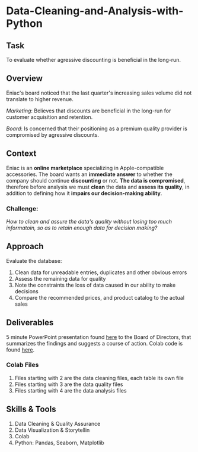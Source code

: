 # Data-Cleaning-and-Analysis-with-Python
## Task
To evaluate whether agressive discounting is beneficial in the long-run.

## Overview 
Eniac's board noticed that the last quarter's increasing sales volume did not translate to higher revenue.

  _Marketing_: Believes that discounts are beneficial in the long-run for customer acquisition and retention.
  
  _Board_: Is concerned that their positioning as a premium quality provider is compromised by agressive discounts.

## Context
Eniac is an **online marketplace** specializing in Apple-compatible accessories. The board wants an **immediate answer** to whether the company should continue **discounting** or not. **The data is compromised**, therefore before analysis we must **clean** the data and **assess its quality**, in addition to defining how it **impairs our decision-making ability**.

### Challenge: 
*How to clean and assure the data's quality without losing too much informatoin, so as to retain enough data for decision making?* 

## Approach
Evaluate the database:
1. Clean data for unreadable entries, duplicates and other obvious errors
2. Assess the remaining data for quality
3. Note the constraints the loss of data caused in our ability to make decisions
4. Compare the recommended prices, and product catalog to the actual sales

## Deliverables
5 minute PowerPoint presentation found [here](https://drive.google.com/file/d/1pi3bMzv7sUl4BDP809HX1JG2WO2Z51bK/view?usp=sharing) to the Board of Directors, that summarizes the findings and suggests a course of action.
Colab code is found [here](https://github.com/Cintia0528/Data-Cleaning-and-Analysis-with-Python.git). 
### Colab Files
  1. Files starting with 2 are the data cleaning files, each table its own file
  2. Files starting with 3 are the data quality files
  3. Files starting with 4 are the data analysis files

## Skills & Tools
1. Data Cleaning & Quality Assurance
2. Data Visualization & Storytellin
3. Colab
4. Python: Pandas, Seaborn, Matplotlib
